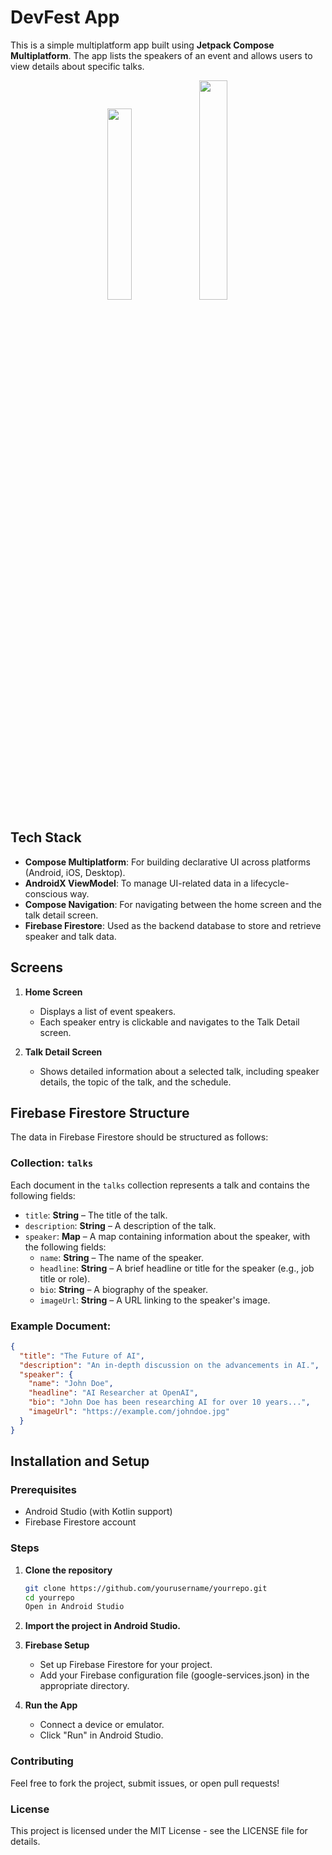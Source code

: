 # DevFest App

This is a simple multiplatform app built using **Jetpack Compose Multiplatform**. The app lists the speakers of an event and allows users to view details about specific talks.

<p align="center">
    <img src="https://github.com/user-attachments/assets/077b82ac-05a2-4fad-8ef4-9f47ae98cfad" width="28%" />
    <img src="https://github.com/user-attachments/assets/a022613a-b6d2-4537-8787-d6f3bbdae21e" width="30%" />
</p>

## Tech Stack

- **Compose Multiplatform**: For building declarative UI across platforms (Android, iOS, Desktop).
- **AndroidX ViewModel**: To manage UI-related data in a lifecycle-conscious way.
- **Compose Navigation**: For navigating between the home screen and the talk detail screen.
- **Firebase Firestore**: Used as the backend database to store and retrieve speaker and talk data.

## Screens

1. **Home Screen**
    - Displays a list of event speakers.
    - Each speaker entry is clickable and navigates to the Talk Detail screen.

2. **Talk Detail Screen**
    - Shows detailed information about a selected talk, including speaker details, the topic of the talk, and the schedule.

## Firebase Firestore Structure

The data in Firebase Firestore should be structured as follows:

### Collection: `talks`

Each document in the `talks` collection represents a talk and contains the following fields:

- `title`: **String** – The title of the talk.
- `description`: **String** – A description of the talk.
- `speaker`: **Map** – A map containing information about the speaker, with the following fields:
   - `name`: **String** – The name of the speaker.
   - `headline`: **String** – A brief headline or title for the speaker (e.g., job title or role).
   - `bio`: **String** – A biography of the speaker.
   - `imageUrl`: **String** – A URL linking to the speaker's image.

### Example Document:

```json
{
  "title": "The Future of AI",
  "description": "An in-depth discussion on the advancements in AI.",
  "speaker": {
    "name": "John Doe",
    "headline": "AI Researcher at OpenAI",
    "bio": "John Doe has been researching AI for over 10 years...",
    "imageUrl": "https://example.com/johndoe.jpg"
  }
}
```

## Installation and Setup

### Prerequisites
- Android Studio (with Kotlin support)
- Firebase Firestore account

### Steps

1. **Clone the repository**
   ```bash
   git clone https://github.com/yourusername/yourrepo.git
   cd yourrepo
   Open in Android Studio
   
2. **Import the project in Android Studio.**

3. **Firebase Setup**
   - Set up Firebase Firestore for your project.
   - Add your Firebase configuration file (google-services.json) in the appropriate directory.

4. **Run the App**
   - Connect a device or emulator.
   - Click "Run" in Android Studio.

### Contributing

Feel free to fork the project, submit issues, or open pull requests!

### License

This project is licensed under the MIT License - see the LICENSE file for details.
